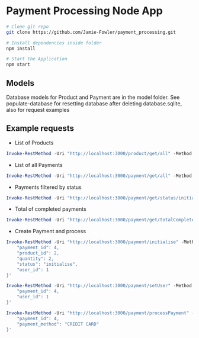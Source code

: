 # Payment Processing Node App

```bash
# Clone git repo
git clone https://github.com/Jamie-Fowler/payment_processing.git

# Install dependencies inside folder
npm install

# Start the Application
npm start
```

## Models

Database models for Product and Payment are in the model folder.
See populate-database for resetting database after deleting database.sqlite, also for request examples

## Example requests

- List of Products
```powershell
Invoke-RestMethod -Uri "http://localhost:3000/product/get/all" -Method GET -ContentType "application/json"
```
- List of all Payments
```powershell
Invoke-RestMethod -Uri "http://localhost:3000/payment/get/all" -Method GET -ContentType "application/json"
```
- Payments filtered by status
```powershell
Invoke-RestMethod -Uri "http://localhost:3000/payment/get/status/initialised" -Method GET -ContentType "application/json"
```
- Total of completed payments
```powershell
Invoke-RestMethod -Uri "http://localhost:3000/payment/get/totalCompleted" -Method GET -ContentType "application/json"
```
- Create Payment and process
```powershell
Invoke-RestMethod -Uri "http://localhost:3000/payment/initialise" -Method POST -ContentType "application/json" -Body '{
    "payment_id": 4,
    "product_id": 2,
    "quantity": 2,
    "status": "initialise",
    "user_id": 1
}'

Invoke-RestMethod -Uri "http://localhost:3000/payment/setUser" -Method PUT -ContentType "application/json" -Body '{
    "payment_id": 4,
    "user_id": 1
}'

Invoke-RestMethod -Uri "http://localhost:3000/payment/processPayment" -Method PUT -ContentType "application/json" -Body '{
    "payment_id": 4,
    "payment_method": "CREDIT CARD"
}'
```